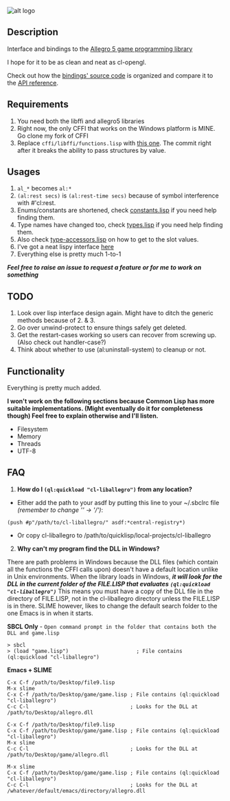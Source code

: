 ![alt logo](http://alleg.sourceforge.net/images/logo.png)

Description
--------------

Interface and bindings to the [Allegro 5 game programming library](http://alleg.sourceforge.net/)

I hope for it to be as clean and neat as cl-opengl.

Check out how the [bindings' source code](allegro) is organized and compare it to the 
[API reference](http://alleg.sourceforge.net/a5docs/5.0.10/).

Requirements
--------------
1. You need both the libffi and allegro5 libraries
2. Right now, the only CFFI that works on the Windows platform is MINE. Go clone my fork of CFFI
3. Replace ```cffi/libffi/functions.lisp``` with [this one](https://github.com/cffi/cffi/raw/80c93bb1af07884b6901cd30530f38ac03f49c35/libffi/functions.lisp). The commit right after it breaks the ability to pass structures by value.

Usages
--------------
1. `al_*` becomes `al:*`
2. `(al:rest secs)` is `(al:rest-time secs)` because of symbol interference with #'cl:rest.
3. Enums/constants are shortened, check [constants.lisp](allegro/constants.lisp) if you need help finding them.
4. Type names have changed too, check [types.lisp](allegro/types.lisp) if you need help finding them.
5. Also check [type-accessors.lisp](allegro/type-accessors.lisp) on how to get to the slot values.
6. I've got a neat lispy interface [here](allegro/interface/interface.lisp)
7. Everything else is pretty much 1-to-1

***Feel free to raise an issue to request a feature or for me to work on something***

TODO
--------------
1. Look over lisp interface design again. Might have to ditch the generic methods because of 2. & 3.
2. Go over unwind-protect to ensure things safely get deleted.
3. Get the restart-cases working so users can recover from screwing up. (Also check out handler-case?)
4. Think about whether to use (al:uninstall-system) to cleanup or not.

Functionality
--------------
Everything is pretty much added.

**I won't work on the following sections because Common Lisp has more suitable implementations.
(Might eventually do it for completeness though)
Feel free to explain otherwise and I'll listen.**

* Filesystem 
* Memory 
* Threads 
* UTF-8

FAQ
--------------
1. **How do I `(ql:quickload "cl-liballegro")` from any location?**
 * Either add the path to your asdf by putting this line to your ~/.sbclrc file *(remember to change '\' -> '/')*: 
```
(push #p"/path/to/cl-liballegro/" asdf:*central-registry*)
```
 * Or copy cl-liballegro to /path/to/quicklisp/local-projects/cl-liballegro
 
2. **Why can't my program find the DLL in Windows?**

 There are path problems in Windows because the DLL files (which contain all the functions the CFFI calls upon) 
 doesn't have a default location unlike in Unix environments. When the library loads in Windows, ***it will look for 
 the DLL in the current folder of the FILE.LISP that evaluates `(ql:quickload "cl-liballegro")`*** This means you must 
 have a copy of the DLL file in the directory of FILE.LISP, not in the cl-liballegro directory unless the FILE.LISP is 
 in there. SLIME however, likes to change the default search folder to the one Emacs is in when it starts.

 **SBCL Only** - `Open command prompt in the folder that contains both the DLL and game.lisp`
```
> sbcl
> (load "game.lisp")                      ; File contains (ql:quickload "cl-liballegro")
```

 **Emacs + SLIME**
```
C-x C-f /path/to/Desktop/file9.lisp
M-x slime
C-x C-f /path/to/Desktop/game/game.lisp ; File contains (ql:quickload "cl-liballegro")
C-c C-l                                 ; Looks for the DLL at /path/to/Desktop/allegro.dll
```
```
C-x C-f /path/to/Desktop/file9.lisp
C-x C-f /path/to/Desktop/game/game.lisp ; File contains (ql:quickload "cl-liballegro")
M-x slime
C-c C-l                                 ; Looks for the DLL at /path/to/Desktop/game/allegro.dll
```
```
M-x slime
C-x C-f /path/to/Desktop/game/game.lisp ; File contains (ql:quickload "cl-liballegro")
C-c C-l                                 ; Looks for the DLL at /whatever/default/emacs/directory/allegro.dll
```
